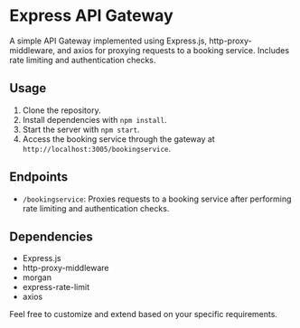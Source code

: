 # Express API Gateway

A simple API Gateway implemented using Express.js, http-proxy-middleware, and axios for proxying requests to a booking service. Includes rate limiting and authentication checks.

## Usage

1. Clone the repository.
2. Install dependencies with `npm install`.
3. Start the server with `npm start`.
4. Access the booking service through the gateway at `http://localhost:3005/bookingservice`.

## Endpoints

- `/bookingservice`: Proxies requests to a booking service after performing rate limiting and authentication checks.

## Dependencies

- Express.js
- http-proxy-middleware
- morgan
- express-rate-limit
- axios

Feel free to customize and extend based on your specific requirements.
